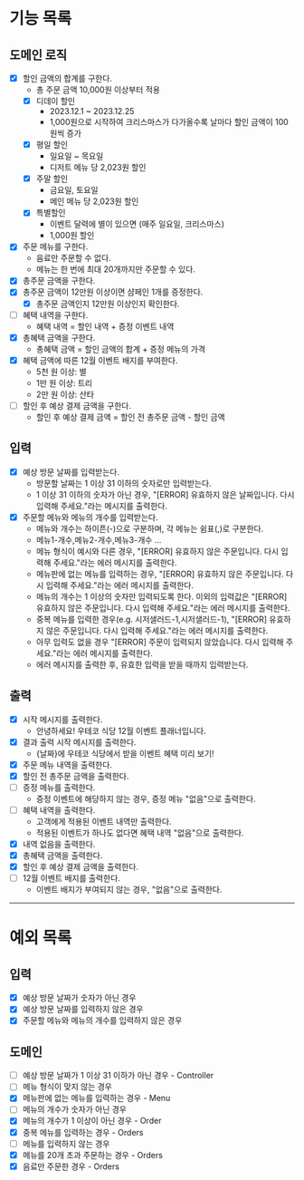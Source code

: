 # 기능 목록

## 도메인 로직
- [x] 할인 금액의 합계를 구한다.
  - 총 주문 금액 10,000원 이상부터 적용
  - [x] 디데이 할인
    - 2023.12.1 ~ 2023.12.25
    - 1,000원으로 시작하여 크리스마스가 다가올수록 날마다 할인 금액이 100원씩 증가
  - [x] 평일 할인
    - 일요일 ~ 목요일
    - 디저트 메뉴 당 2,023원 할인
  - [x] 주말 할인
    - 금요일, 토요일
    - 메인 메뉴 당 2,023원 할인
  - [x] 특별할인
    - 이벤트 달력에 별이 있으면 (매주 일요일, 크리스마스)
    - 1,000원 할인
    
- [x] 주문 메뉴를 구한다.
  - 음료만 주문할 수 없다.
  - 메뉴는 한 번에 최대 20개까지만 주문할 수 있다.
- [x] 총주문 금액을 구한다.
- [x] 총주문 금액이 12만원 이상이면 샴페인 1개를 증정한다.
  - [x] 총주문 금액인지 12만원 이상인지 확인한다.
- [ ] 혜택 내역을 구한다.
  - 혜택 내역 = 할인 내역 + 증정 이벤트 내역 
- [x] 총혜택 금액을 구한다.
  - 총혜택 금액 = 할인 금액의 합계 + 증정 메뉴의 가격
- [x] 혜택 금액에 따른 12월 이벤트 배지를 부여한다.
  - 5천 원 이상: 별
  - 1만 원 이상: 트리
  - 2만 원 이상: 산타
- [ ] 할인 후 예상 결제 금액을 구한다.
  - 할인 후 예상 결제 금액 = 할인 전 총주문 금액 - 할인 금액

## 입력
- [x] 예상 방문 날짜를 입력받는다.
  - 방문할 날짜는 1 이상 31 이하의 숫자로만 입력받는다.
  - 1 이상 31 이하의 숫자가 아닌 경우, "[ERROR] 유효하지 않은 날짜입니다. 다시 입력해 주세요."라는 메시지를 출력한다.
- [x] 주문할 메뉴와 메뉴의 개수를 입력받는다.
  - 메뉴와 개수는 하이픈(-)으로 구분하며, 각 메뉴는 쉼표(,)로 구분한다.
  - 메뉴1-개수,메뉴2-개수,메뉴3-개수 ...
  - 메뉴 형식이 예시와 다른 경우, "[ERROR] 유효하지 않은 주문입니다. 다시 입력해 주세요."라는 에러 메시지를 출력한다.
  - 메뉴판에 없는 메뉴를 입력하는 경우, "[ERROR] 유효하지 않은 주문입니다. 다시 입력해 주세요."라는 에러 메시지를 출력한다.
  - 메뉴의 개수는 1 이상의 숫자만 입력되도록 한다. 이외의 입력값은 "[ERROR] 유효하지 않은 주문입니다. 다시 입력해 주세요."라는 에러 메시지를 출력한다.
  - 중복 메뉴를 입력한 경우(e.g. 시저샐러드-1,시저샐러드-1), "[ERROR] 유효하지 않은 주문입니다. 다시 입력해 주세요."라는 에러 메시지를 출력한다.
  - 아무 입력도 없을 경우 "[ERROR] 주문이 입력되지 않았습니다. 다시 입력해 주세요."라는 에러 메시지를 출력한다.
  - 에러 메시지를 출력한 후, 유효한 입력을 받을 때까지 입력받는다.

## 출력
- [x] 시작 메시지를 출력한다.
  - 안녕하세요! 우테코 식당 12월 이벤트 플래너입니다. 
- [x] 결과 출력 시작 메시지를 출력한다.
  - {날짜}에 우테코 식당에서 받을 이벤트 혜택 미리 보기!
- [x] 주문 메뉴 내역을 출력한다.
- [x] 할인 전 총주문 금액을 출력한다.
- [ ] 증정 메뉴를 출력한다.
  - 증정 이벤트에 해당하지 않는 경우, 증정 메뉴 "없음"으로 출력한다.
- [ ] 혜택 내역을 출력한다.
  - 고객에게 적용된 이벤트 내역만 출력한다.
  - 적용된 이벤트가 하나도 없다면 혜택 내역 "없음"으로 출력한다.
- [x] 내역 없음을 출력한다. 
- [x] 총혜택 금액을 출력한다.
- [x] 할인 후 예상 결제 금액을 출력한다. 
- [ ] 12월 이벤트 배지를 출력한다.
  - 이벤트 배지가 부여되지 않는 경우, "없음"으로 출력한다. 

---
# 예외 목록

## 입력
- [x] 예상 방문 날짜가 숫자가 아닌 경우
- [x] 예상 방문 날짜를 입력하지 않은 경우
- [x] 주문할 메뉴와 메뉴의 개수를 입력하지 않은 경우

## 도메인
- [ ] 예상 방문 날짜가 1 이상 31 이하가 아닌 경우 - Controller
- [ ] 메뉴 형식이 맞지 않는 경우
- [x] 메뉴판에 없는 메뉴를 입력하는 경우 - Menu
- [ ] 메뉴의 개수가 숫자가 아닌 경우
- [x] 메뉴의 개수가 1 이상이 아닌 경우 - Order
- [x] 중복 메뉴를 입력하는 경우 - Orders
- [ ] 메뉴를 입력하지 않는 경우
- [x] 메뉴를 20개 초과 주문하는 경우 - Orders
- [x] 음료만 주문한 경우 - Orders